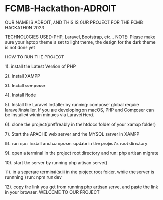 # FCMB-Hackathon-ADROIT

OUR NAME IS ADROIT, AND THIS IS OUR PROJECT FOR THE FCMB HACKATHON 2023

TECHNOLOGIES USED: PHP, Laravel, Bootstrap, etc...
NOTE: Please make sure your laptop theme is set to light theme, the design for the dark theme is not done yet

HOW TO RUN THE PROJECT

1). install the Latest Version of PHP

2). Install XAMPP

3). Install composer

4). Install Node

5). Install the Laravel Installer by running: composer global require laravel/installer. If you are developing on macOS, PHP and Composer can be installed within minutes via Laravel Herd.

6). clone the project(preffreably in the htdocs folder of your xampp folder)

7). Start the APACHE web server and the MYSQL server in XAMPP

8). run npm install and composer update in the project's root directory

9). open a terminal in the project root directory and run: php artisan migrate

10). start the server by running php artisan serve() 

11). in a seperate terminal(still in the project root folder, while the server is runnning ) run: npm run dev

12). copy the link you get from running php artisan serve, and paste the link in your browser. WELCOME TO OUR PROJECT
